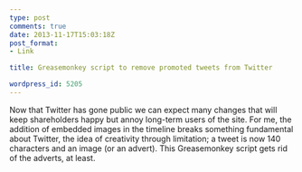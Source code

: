 ```yaml
---
type: post
comments: true
date: 2013-11-17T15:03:18Z
post_format:
- Link

title: Greasemonkey script to remove promoted tweets from Twitter

wordpress_id: 5205
---
```


Now that Twitter has gone public we can expect many changes that will keep shareholders happy but annoy long-term users of the site. For me, the addition of embedded images in the timeline breaks something fundamental about Twitter, the idea of creativity through limitation; a tweet is now 140 characters and an image (or an advert). This Greasemonkey script gets rid of the adverts, at least.
